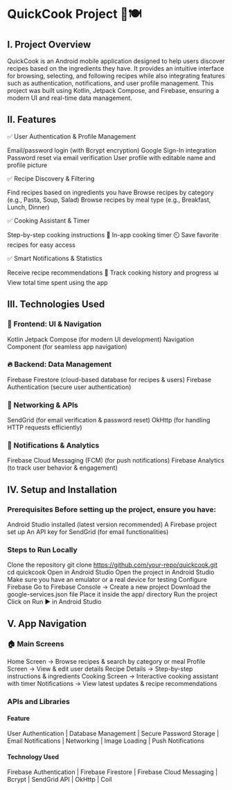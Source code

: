 # QuickCook Project 📱🍽️ 

## I. Project Overview

QuickCook is an Android mobile application designed to help users discover recipes based on the ingredients they have. It provides an intuitive interface for browsing, selecting, and following recipes while also integrating features such as authentication, notifications, and user profile management. This project was built using Kotlin, Jetpack Compose, and Firebase, ensuring a modern UI and real-time data management.

## II. Features

✅ User Authentication & Profile Management

Email/password login (with Bcrypt encryption) Google Sign-In integration Password reset via email verification User profile with editable name and profile picture

✅ Recipe Discovery & Filtering

Find recipes based on ingredients you have Browse recipes by category (e.g., Pasta, Soup, Salad) Browse recipes by meal type (e.g., Breakfast, Lunch, Dinner)

✅ Cooking Assistant & Timer

Step-by-step cooking instructions 📖 In-app cooking timer ⏲️ Save favorite recipes for easy access

✅ Smart Notifications & Statistics

Receive recipe recommendations 🔔 Track cooking history and progress 📊 View total time spent using the app

## III. Technologies Used

### 🎨 Frontend: UI & Navigation

Kotlin Jetpack Compose (for modern UI development) Navigation Component (for seamless app navigation)

### 🔥 Backend: Data Management

Firebase Firestore (cloud-based database for recipes & users) Firebase Authentication (secure user authentication)

### 📡 Networking & APIs

SendGrid (for email verification & password reset) OkHttp (for handling HTTP requests efficiently)

### 🔔 Notifications & Analytics

Firebase Cloud Messaging (FCM) (for push notifications) Firebase Analytics (to track user behavior & engagement)

## IV. Setup and Installation

### Prerequisites Before setting up the project, ensure you have:

Android Studio installed (latest version recommended) A Firebase project set up An API key for SendGrid (for email functionalities)

### Steps to Run Locally

Clone the repository git clone https://github.com/your-repo/quickcook.git cd quickcook
Open in Android Studio Open the project in Android Studio Make sure you have an emulator or a real device for testing
Configure Firebase Go to Firebase Console → Create a new project Download the google-services.json file Place it inside the app/ directory
Run the project Click on Run ▶️ in Android Studio

## V. App Navigation

### 🏠 Main Screens

Home Screen → Browse recipes & search by category or meal 
Profile Screen → View & edit user details 
Recipe Details → Step-by-step instructions & ingredients 
Cooking Screen → Interactive cooking assistant with timer 
Notifications → View latest updates & recipe recommendations

### APIs and Libraries

#### Feature

User Authentication | Database Management | Secure Password Storage | Email Notifications | Networking | Image Loading | Push Notifications

#### Technology Used

Firebase Authentication | Firebase Firestore | Firebase Cloud Messaging | Bcrypt | SendGrid API | OkHttp | Coil 
